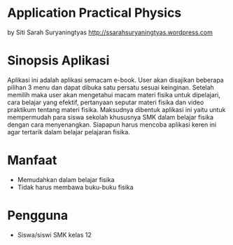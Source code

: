 Application Practical Physics
==============================

by Siti Sarah Suryaningtyas
<http://ssarahsuryaningtyas.wordpress.com>

Sinopsis Aplikasi
=================

Aplikasi ini adalah aplikasi semacam e-book. User akan disajikan beberapa pilihan 3 menu dan dapat dibuka satu persatu sesuai keinginan. 
Setelah memilih maka user akan mengetahui macam materi fisika untuk dipelajari, cara belajar yang efektif, pertanyaan seputar materi fisika 
dan video praktikum tentang materi fisika. Maksudnya dibentuk aplikasi ini yaitu untuk mempermudah para siswa sekolah khususnya SMK dalam 
belajar fisika dengan cara menyenangkan. Siapapun harus mencoba aplikasi keren ini agar tertarik dalam belajar pelajaran fisika. 

Manfaat
=======

-	Memudahkan dalam belajar fisika
-    Tidak harus membawa buku-buku fisika

Pengguna
========
 
-	Siswa/siswi SMK kelas 12

